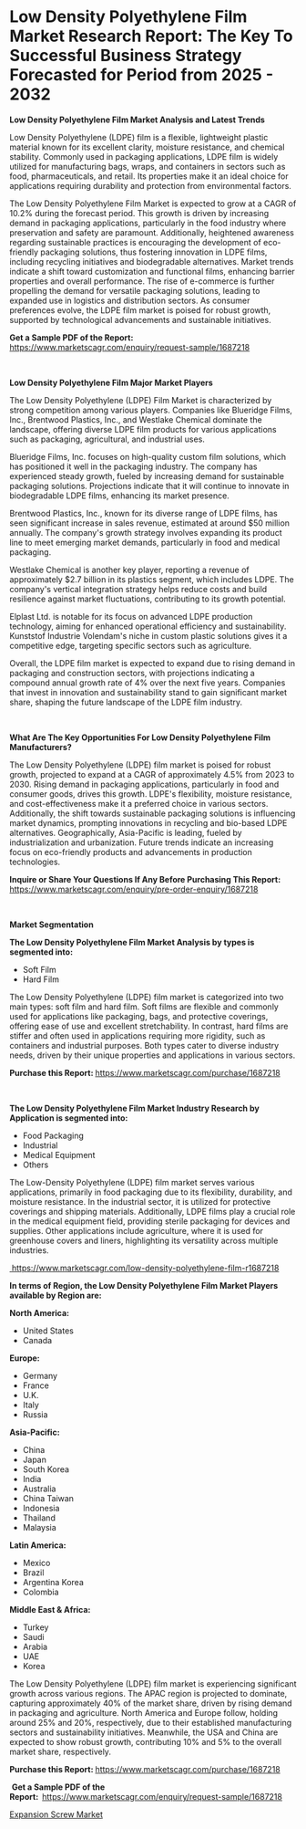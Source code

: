 <p><h1>Low Density Polyethylene Film Market Research Report: The Key To Successful Business Strategy Forecasted for Period from 2025 - 2032</h1></p><p><strong>Low Density Polyethylene Film Market Analysis and Latest Trends</strong></p>
<p><p>Low Density Polyethylene (LDPE) film is a flexible, lightweight plastic material known for its excellent clarity, moisture resistance, and chemical stability. Commonly used in packaging applications, LDPE film is widely utilized for manufacturing bags, wraps, and containers in sectors such as food, pharmaceuticals, and retail. Its properties make it an ideal choice for applications requiring durability and protection from environmental factors.</p><p>The Low Density Polyethylene Film Market is expected to grow at a CAGR of 10.2% during the forecast period. This growth is driven by increasing demand in packaging applications, particularly in the food industry where preservation and safety are paramount. Additionally, heightened awareness regarding sustainable practices is encouraging the development of eco-friendly packaging solutions, thus fostering innovation in LDPE films, including recycling initiatives and biodegradable alternatives. Market trends indicate a shift toward customization and functional films, enhancing barrier properties and overall performance. The rise of e-commerce is further propelling the demand for versatile packaging solutions, leading to expanded use in logistics and distribution sectors. As consumer preferences evolve, the LDPE film market is poised for robust growth, supported by technological advancements and sustainable initiatives.</p></p>
<p><strong>Get a Sample PDF of the Report:&nbsp;</strong> <a href="https://www.marketscagr.com/enquiry/request-sample/1687218?utm_campaign=3115&utm_medium=2&utm_source=Github&utm_content=ia&utm_term=26032025&utm_id=low-density-polyethylene-film">https://www.marketscagr.com/enquiry/request-sample/1687218</a></p>
<p>&nbsp;</p>
<p><strong>Low Density Polyethylene Film Major Market Players</strong></p>
<p><p>The Low Density Polyethylene (LDPE) Film Market is characterized by strong competition among various players. Companies like Blueridge Films, Inc., Brentwood Plastics, Inc., and Westlake Chemical dominate the landscape, offering diverse LDPE film products for various applications such as packaging, agricultural, and industrial uses.</p><p>Blueridge Films, Inc. focuses on high-quality custom film solutions, which has positioned it well in the packaging industry. The company has experienced steady growth, fueled by increasing demand for sustainable packaging solutions. Projections indicate that it will continue to innovate in biodegradable LDPE films, enhancing its market presence.</p><p>Brentwood Plastics, Inc., known for its diverse range of LDPE films, has seen significant increase in sales revenue, estimated at around $50 million annually. The company's growth strategy involves expanding its product line to meet emerging market demands, particularly in food and medical packaging.</p><p>Westlake Chemical is another key player, reporting a revenue of approximately $2.7 billion in its plastics segment, which includes LDPE. The company's vertical integration strategy helps reduce costs and build resilience against market fluctuations, contributing to its growth potential.</p><p>Elplast Ltd. is notable for its focus on advanced LDPE production technology, aiming for enhanced operational efficiency and sustainability. Kunststof Industrie Volendam's niche in custom plastic solutions gives it a competitive edge, targeting specific sectors such as agriculture.</p><p>Overall, the LDPE film market is expected to expand due to rising demand in packaging and construction sectors, with projections indicating a compound annual growth rate of 4% over the next five years. Companies that invest in innovation and sustainability stand to gain significant market share, shaping the future landscape of the LDPE film industry.</p></p>
<p>&nbsp;</p>
<p><strong>What Are The Key Opportunities For Low Density Polyethylene Film Manufacturers?</strong></p>
<p><p>The Low Density Polyethylene (LDPE) film market is poised for robust growth, projected to expand at a CAGR of approximately 4.5% from 2023 to 2030. Rising demand in packaging applications, particularly in food and consumer goods, drives this growth. LDPE's flexibility, moisture resistance, and cost-effectiveness make it a preferred choice in various sectors. Additionally, the shift towards sustainable packaging solutions is influencing market dynamics, prompting innovations in recycling and bio-based LDPE alternatives. Geographically, Asia-Pacific is leading, fueled by industrialization and urbanization. Future trends indicate an increasing focus on eco-friendly products and advancements in production technologies.</p></p>
<p><strong>Inquire or Share Your Questions If Any Before Purchasing This Report:</strong> <a href="https://www.marketscagr.com/enquiry/pre-order-enquiry/1687218?utm_campaign=3115&utm_medium=2&utm_source=Github&utm_content=ia&utm_term=26032025&utm_id=low-density-polyethylene-film">https://www.marketscagr.com/enquiry/pre-order-enquiry/1687218</a></p>
<p>&nbsp;</p>
<p><strong>Market Segmentation</strong></p>
<p><strong>The Low Density Polyethylene Film Market Analysis by types is segmented into:</strong></p>
<p><ul><li>Soft Film</li><li>Hard Film</li></ul></p>
<p><p>The Low Density Polyethylene (LDPE) film market is categorized into two main types: soft film and hard film. Soft films are flexible and commonly used for applications like packaging, bags, and protective coverings, offering ease of use and excellent stretchability. In contrast, hard films are stiffer and often used in applications requiring more rigidity, such as containers and industrial purposes. Both types cater to diverse industry needs, driven by their unique properties and applications in various sectors.</p></p>
<p><strong>Purchase this Report:&nbsp;</strong><a href="https://www.marketscagr.com/purchase/1687218?utm_campaign=3115&utm_medium=2&utm_source=Github&utm_content=ia&utm_term=26032025&utm_id=low-density-polyethylene-film">https://www.marketscagr.com/purchase/1687218</a></p>
<p>&nbsp;</p>
<p><strong>The Low Density Polyethylene Film Market Industry Research by Application is segmented into:</strong></p>
<p><ul><li>Food Packaging</li><li>Industrial</li><li>Medical Equipment</li><li>Others</li></ul></p>
<p><p>The Low-Density Polyethylene (LDPE) film market serves various applications, primarily in food packaging due to its flexibility, durability, and moisture resistance. In the industrial sector, it is utilized for protective coverings and shipping materials. Additionally, LDPE films play a crucial role in the medical equipment field, providing sterile packaging for devices and supplies. Other applications include agriculture, where it is used for greenhouse covers and liners, highlighting its versatility across multiple industries.</p></p>
<p><a href="https://www.marketscagr.com/low-density-polyethylene-film-r1687218?utm_campaign=3115&utm_medium=2&utm_source=Github&utm_content=ia&utm_term=26032025&utm_id=low-density-polyethylene-film">&nbsp;https://www.marketscagr.com/low-density-polyethylene-film-r1687218</a></p>
<p><strong>In terms of Region, the Low Density Polyethylene Film Market Players available by Region are:</strong></p>
<p>
    <p> <strong> North America: </strong>
        <ul>
            <li>United States</li>
            <li>Canada</li>
        </ul>
        </p> 
    <p> <strong> Europe: </strong>
        <ul>
            <li>Germany</li>
            <li>France</li>
            <li>U.K.</li>
            <li>Italy</li>
            <li>Russia</li>
        </ul>
        </p> 
    <p> <strong> Asia-Pacific: </strong>
        <ul>
            <li>China</li>
            <li>Japan</li>
            <li>South Korea</li>
            <li>India</li>
            <li>Australia</li>
            <li>China Taiwan</li>
            <li>Indonesia</li>
            <li>Thailand</li>
            <li>Malaysia</li>
        </ul>
        </p> 
    <p> <strong> Latin America: </strong>
        <ul>
            <li>Mexico</li>
            <li>Brazil</li>
            <li>Argentina Korea</li>
            <li>Colombia</li>
        </ul>
        </p> 
    <p> <strong> Middle East & Africa: </strong>
        <ul>
            <li>Turkey</li>
            <li>Saudi</li>
            <li>Arabia</li>
            <li>UAE</li>
            <li>Korea</li>
        </ul>
    </p>
    </p>
<p><p>The Low Density Polyethylene (LDPE) film market is experiencing significant growth across various regions. The APAC region is projected to dominate, capturing approximately 40% of the market share, driven by rising demand in packaging and agriculture. North America and Europe follow, holding around 25% and 20%, respectively, due to their established manufacturing sectors and sustainability initiatives. Meanwhile, the USA and China are expected to show robust growth, contributing 10% and 5% to the overall market share, respectively.</p></p>
<p><strong>Purchase this Report: </strong><a href="https://www.marketscagr.com/purchase/1687218?utm_campaign=3115&utm_medium=2&utm_source=Github&utm_content=ia&utm_term=26032025&utm_id=low-density-polyethylene-film">https://www.marketscagr.com/purchase/1687218</a></p>
<p>&nbsp;<strong>Get a Sample PDF of the Report:&nbsp;&nbsp;</strong><a href="https://www.marketscagr.com/enquiry/request-sample/1687218?utm_campaign=3115&utm_medium=2&utm_source=Github&utm_content=ia&utm_term=26032025&utm_id=low-density-polyethylene-film">https://www.marketscagr.com/enquiry/request-sample/1687218</a></p>
<p><strong></strong></p>
<p><p><a href="https://github.com/berbelsagwan/Market-Research-Report-List-1/blob/main/expansion-screw-market.md?utm_campaign=3115&utm_medium=2&utm_source=Github&utm_content=ia&utm_term=26032025&utm_id=low-density-polyethylene-film">Expansion Screw Market</a></p></p>